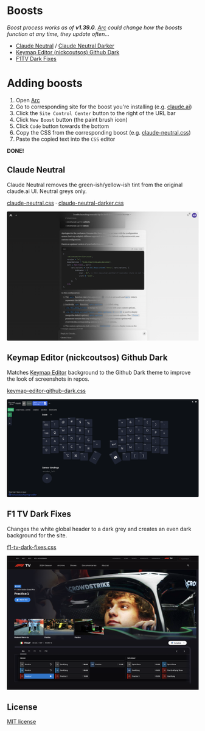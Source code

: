 # Boosts

*Boost process works as of **v1.39.0**. [Arc](https://arc.net/) could change how the boosts function at any time, they update often...*

<!-- * [Hugging Face Neutral](./boosts/hugging-face-neutral.css) -->
* [Claude Neutral](./boosts/claude-neutral.css) / [Claude Neutral Darker](./boosts/claude-neutral-darker.css)
* [Keymap Editor (nickcoutsos) Github Dark](./boosts/keymap-editor-github-dark.css)
* [F1TV Dark Fixes](./boosts/f1tv-dark-fixes.css)

# Adding boosts

1. Open [Arc](https://arc.net/)
2. Go to corresponding site for the boost you're installing (e.g. [claude.ai](https://claude.ai/))
3. Click the `Site Control Center` button to the right of the URL bar
4. Click `New Boost` button (the paint brush icon)
5. Click `Code` button towards the bottom
6. Copy the CSS from the corresponding boost (e.g. [claude-neutral.css](./boosts/claude-neutral.css))
7. Paste the copied text into the `CSS` editor

**DONE!**

<!-- ## Hugging Face Neutral (WIP) -->
<!---->
<!-- Another Neutral modification, this time changing the [Hugging Face](https://huggingface.co/) ~~blue~~ dark theme to my favorite neutral greys an whites. All icons and accent colors are left unchanged. -->
<!---->
<!-- [hugging-face-neutral.css](./boosts/hugging-face-neutral.css) -->
<!---->
<!-- ![Hugging-Face-Neutral](./img/Hugging-Face-Neutral.png) -->

## Claude Neutral

Claude Neutral removes the green-ish/yellow-ish tint from the original claude.ai UI. Neutral greys only.

[claude-neutral.css](./boosts/claude-neutral.css) · [claude-neutral-darker.css](./boosts/claude-neutral-darker.css)

![claude-neutral-darker](./img/Claude-Neutral-Darker.png)

## Keymap Editor (nickcoutsos) Github Dark

Matches [Keymap Editor](https://github.com/nickcoutsos/keymap-editor) background to the Github Dark theme to improve the look of screenshots in repos.

[keymap-editor-github-dark.css](./boosts/keymap-editor-github-dark.css)

![keymap-editor-github-dark](./img/Keymap-Editor-Github-Dark.png)

## F1 TV Dark Fixes

Changes the white global header to a dark grey and creates an even dark background for the site.

[f1-tv-dark-fixes.css](./boosts/f1-tv-dark-fixes.css)

![f1-tv-dark-fixes](./img/F1-TV-Dark-Fixes.png)

## License

[MIT license](./LICENSE)
